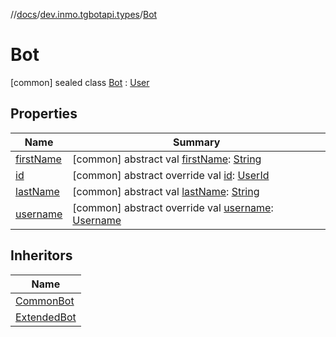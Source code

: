 //[docs](../../../index.md)/[dev.inmo.tgbotapi.types](../index.md)/[Bot](index.md)



# Bot  
 [common] sealed class [Bot](index.md) : [User](../-user/index.md)   


## Properties  
  
|  Name |  Summary | 
|---|---|
| <a name="dev.inmo.tgbotapi.types/Bot/firstName/#/PointingToDeclaration/"></a>[firstName](index.md#%5Bdev.inmo.tgbotapi.types%2FBot%2FfirstName%2F%23%2FPointingToDeclaration%2F%5D%2FProperties%2F625018081)| <a name="dev.inmo.tgbotapi.types/Bot/firstName/#/PointingToDeclaration/"></a> [common] abstract val [firstName](index.md#%5Bdev.inmo.tgbotapi.types%2FBot%2FfirstName%2F%23%2FPointingToDeclaration%2F%5D%2FProperties%2F625018081): [String](https://kotlinlang.org/api/latest/jvm/stdlib/kotlin/-string/index.html)   <br>|
| <a name="dev.inmo.tgbotapi.types/Bot/id/#/PointingToDeclaration/"></a>[id](index.md#%5Bdev.inmo.tgbotapi.types%2FBot%2Fid%2F%23%2FPointingToDeclaration%2F%5D%2FProperties%2F625018081)| <a name="dev.inmo.tgbotapi.types/Bot/id/#/PointingToDeclaration/"></a> [common] abstract override val [id](index.md#%5Bdev.inmo.tgbotapi.types%2FBot%2Fid%2F%23%2FPointingToDeclaration%2F%5D%2FProperties%2F625018081): [UserId](../index.md#%5Bdev.inmo.tgbotapi.types%2FUserId%2F%2F%2FPointingToDeclaration%2F%5D%2FClasslikes%2F625018081)   <br>|
| <a name="dev.inmo.tgbotapi.types/Bot/lastName/#/PointingToDeclaration/"></a>[lastName](index.md#%5Bdev.inmo.tgbotapi.types%2FBot%2FlastName%2F%23%2FPointingToDeclaration%2F%5D%2FProperties%2F625018081)| <a name="dev.inmo.tgbotapi.types/Bot/lastName/#/PointingToDeclaration/"></a> [common] abstract val [lastName](index.md#%5Bdev.inmo.tgbotapi.types%2FBot%2FlastName%2F%23%2FPointingToDeclaration%2F%5D%2FProperties%2F625018081): [String](https://kotlinlang.org/api/latest/jvm/stdlib/kotlin/-string/index.html)   <br>|
| <a name="dev.inmo.tgbotapi.types/Bot/username/#/PointingToDeclaration/"></a>[username](username.md)| <a name="dev.inmo.tgbotapi.types/Bot/username/#/PointingToDeclaration/"></a> [common] abstract override val [username](username.md): [Username](../-username/index.md)   <br>|


## Inheritors  
  
|  Name | 
|---|
| <a name="dev.inmo.tgbotapi.types/CommonBot///PointingToDeclaration/"></a>[CommonBot](../-common-bot/index.md)|
| <a name="dev.inmo.tgbotapi.types/ExtendedBot///PointingToDeclaration/"></a>[ExtendedBot](../-extended-bot/index.md)|

